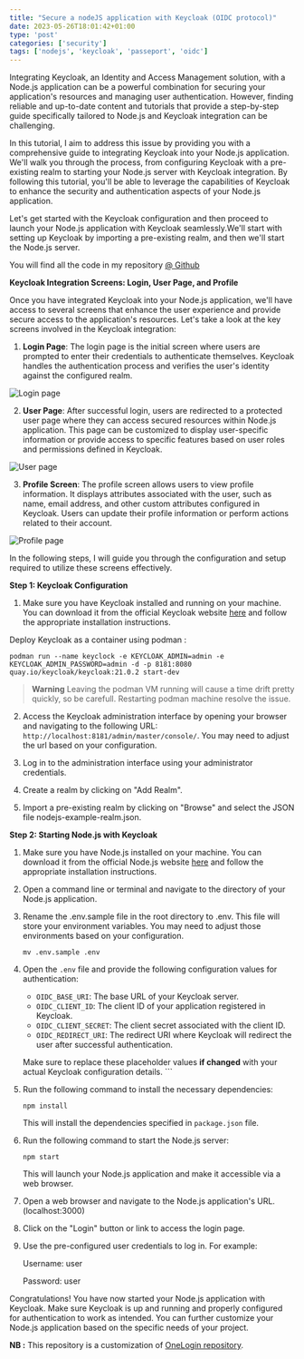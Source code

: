```yaml
---
title: "Secure a nodeJS application with Keycloak (OIDC protocol)"
date: 2023-05-26T18:01:42+01:00
type: 'post'
categories: ['security']
tags: ['nodejs', 'keycloak', 'passeport', 'oidc']
---
```

Integrating Keycloak, an Identity and Access Management solution, with a Node.js application can be a powerful combination for securing your application's resources and managing user authentication. However, finding reliable and up-to-date content and tutorials that provide a step-by-step guide specifically tailored to Node.js and Keycloak integration can be challenging.

In this tutorial, I aim to address this issue by providing you with a comprehensive guide to integrating Keycloak into your Node.js application. We'll walk you through the process, from configuring Keycloak with a pre-existing realm to starting your Node.js server with Keycloak integration. By following this tutorial, you'll be able to leverage the capabilities of Keycloak to enhance the security and authentication aspects of your Node.js application.

Let's get started with the Keycloak configuration and then proceed to launch your Node.js application with Keycloak seamlessly.We'll start with setting up Keycloak by importing a pre-existing realm, and then we'll start the Node.js server.

You will find all the code in my repository [@ Github](https://github.com/atiouajni/nodejs-oidc-keycloak)

**Keycloak Integration Screens: Login, User Page, and Profile**

Once you have integrated Keycloak into your Node.js application, we'll have access to several screens that enhance the user experience and provide secure access to the application's resources. Let's take a look at the key screens involved in the Keycloak integration:

1. **Login Page**: The login page is the initial screen where users are prompted to enter their credentials to authenticate themselves. Keycloak handles the authentication process and verifies the user's identity against the configured realm.

![Login page](/img/2023-05-26/login-page.png)

2. **User Page**: After successful login, users are redirected to a protected user page where they can access secured resources within Node.js application. This page can be customized to display user-specific information or provide access to specific features based on user roles and permissions defined in Keycloak.

![User page](/img/2023-05-26/user-page.png)

3. **Profile Screen**: The profile screen allows users to view profile information. It displays attributes associated with the user, such as name, email address, and other custom attributes configured in Keycloak. Users can update their profile information or perform actions related to their account.

![Profile page](/img/2023-05-26/profile-page.png)

In the following steps, I will guide you through the configuration and setup required to utilize these screens effectively.

**Step 1: Keycloak Configuration**

1. Make sure you have Keycloak installed and running on your machine. You can download it from the official Keycloak website [here](https://www.keycloak.org/downloads.html) and follow the appropriate installation instructions.

Deploy Keycloak as a container using podman :

```
podman run --name keyclock -e KEYCLOAK_ADMIN=admin -e KEYCLOAK_ADMIN_PASSWORD=admin -d -p 8181:8080 quay.io/keycloak/keycloak:21.0.2 start-dev
``` 
> **Warning**
> Leaving the podman VM running will cause a time drift pretty quickly, so be carefull. Restarting podman machine resolve the issue.

2. Access the Keycloak administration interface by opening your browser and navigating to the following URL: `http://localhost:8181/admin/master/console/`. You may need to adjust the url based on your configuration.

3. Log in to the administration interface using your administrator credentials.

4. Create a realm by clicking on "Add Realm".

5. Import a pre-existing realm by clicking on "Browse" and select the JSON file nodejs-example-realm.json.

**Step 2: Starting Node.js with Keycloak**

1. Make sure you have Node.js installed on your machine. You can download it from the official Node.js website [here](https://nodejs.org) and follow the appropriate installation instructions.

2. Open a command line or terminal and navigate to the directory of your Node.js application.

3. Rename the .env.sample file in the root directory to .env. This file will store your environment variables. You may need to adjust those environments based on your configuration.

    ```
    mv .env.sample .env

4. Open the `.env` file and provide the following configuration values for authentication:

   - `OIDC_BASE_URI`: The base URL of your Keycloak server.
   - `OIDC_CLIENT_ID`: The client ID of your application registered in Keycloak.
   - `OIDC_CLIENT_SECRET`: The client secret associated with the client ID.
   - `OIDC_REDIRECT_URI`: The redirect URI where Keycloak will redirect the user after successful authentication.

   Make sure to replace these placeholder values **if changed** with your actual Keycloak configuration details.    ```

4. Run the following command to install the necessary dependencies:

   ```
   npm install
   ```

   This will install the dependencies specified in `package.json` file.

5. Run the following command to start the Node.js server:

   ```
   npm start
   ```

   This will launch your Node.js application and make it accessible via a web browser.

6. Open a web browser and navigate to the Node.js application's URL. (localhost:3000)

7. Click on the "Login" button or link to access the login page.

8. Use the pre-configured user credentials to log in. For example:

    Username: user

    Password: user

Congratulations! You have now started your Node.js application with Keycloak. Make sure Keycloak is up and running and properly configured for authentication to work as intended. You can further customize your Node.js application based on the specific needs of your project.


**NB :** This repository is a customization of [OneLogin repository](https://github.com/onelogin/onelogin-oidc-node).
